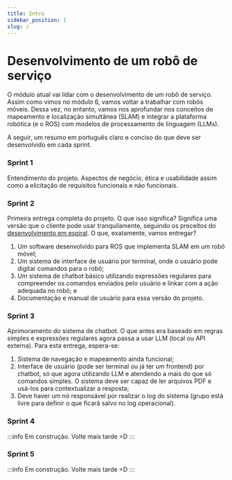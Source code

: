```yaml
---
title: Intro
sidebar_position: 1
slug: /
---
```


# Desenvolvimento de um robô de serviço

O módulo atual vai lidar com o desenvolvimento de um robô de serviço. Assim como
vimos no módulo 6, vamos voltar a trabalhar com robôs móveis. Dessa vez, no entanto, 
vamos nos aprofundar nos conceitos de mapeamento e localização simultânea (SLAM) 
e integrar a plataforma robótica (e o ROS) com modelos de processamento de linguagem
(LLMs).

A seguir, um resumo em português claro e conciso do que deve ser desenvolvido em 
cada sprint.

### Sprint 1 

Entendimento do projeto. Aspectos de negócio, ética e usabilidade assim como a 
elicitação de requisitos funcionais e não funcionais.

### Sprint 2

Primeira entrega completa do projeto. O que isso significa? Significa uma versão 
que o cliente pode usar tranquilamente, seguindo os preceitos do 
[desenvolvimento em espiral](https://medium.com/contexto-delimitado/o-modelo-em-espiral-de-boehm-ed1d85b7df).
O que, exatamente, vamos entregar?

1. Um software desenvolvido para ROS que implementa SLAM em um robô móvel;
2. Um sistema de interface de usuário por terminal, onde o usuário pode digitar
comandos para o robô;
3. Um sistema de chatbot básico utilizando expressões regulares para compreender
os comandos enviados pelo usuário e linkar com a ação adequada no robô; e
4. Documentação e manual de usuário para essa versão do projeto.

### Sprint 3

Aprimoramento do sistema de chatbot. O que antes era baseado em regras simples
e expressões regulares agora passa a usar LLM (local ou API externa). Para esta
entrega, espera-se:

1. Sistema de navegação e mapeamento ainda funcional;
2. Interface de usuário (pode ser terminal ou já ter um frontend) por chatbot,
   só que agora utilizando LLM e atendendo a mais do que só comandos simples. O
   sistema deve ser capaz de ler arquivos PDF e usá-los para contextualizar a
   resposta;
3. Deve haver um nó responsável por realizar o log do sistema (grupo está livre
   para definir o que ficará salvo no log operacional).

### Sprint 4

:::info
Em construção. Volte mais tarde =D
:::

### Sprint 5

:::info
Em construção. Volte mais tarde =D
:::


